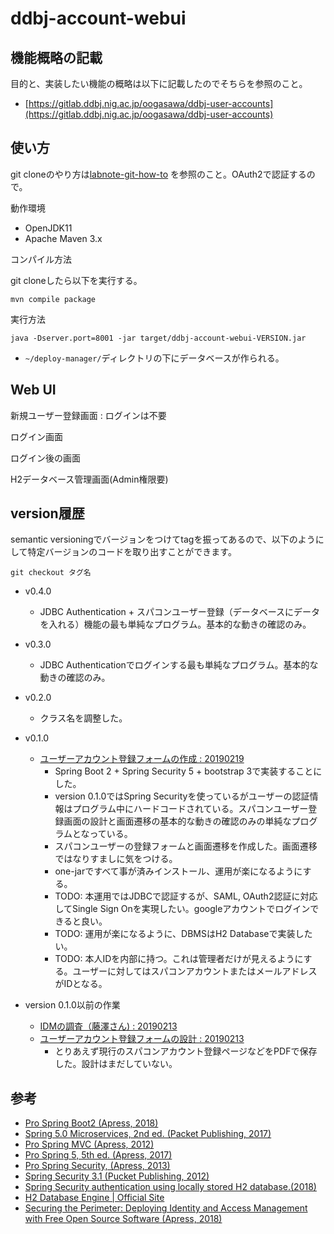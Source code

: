 # ddbj-account-webui


## 機能概略の記載

目的と、実装したい機能の概略は以下に記載したのでそちらを参照のこと。

- [https://gitlab.ddbj.nig.ac.jp/oogasawa/ddbj-user-accounts](https://gitlab.ddbj.nig.ac.jp/oogasawa/ddbj-user-accounts)


## 使い方

git cloneのやり方は[labnote-git-how-to](https://gitlab.ddbj.nig.ac.jp/oogasawa/labnote-git-how-to)
を参照のこと。OAuth2で認証するので。

動作環境

- OpenJDK11
- Apache Maven 3.x

コンパイル方法

git cloneしたら以下を実行する。

    mvn compile package

実行方法

    java -Dserver.port=8001 -jar target/ddbj-account-webui-VERSION.jar
    
- `~/deploy-manager/`ディレクトリの下にデータベースが作られる。


## Web UI

新規ユーザー登録画面 : ログインは不要


ログイン画面


ログイン後の画面


H2データベース管理画面(Admin権限要)













## version履歴

semantic versioningでバージョンをつけてtagを振ってあるので、以下のようにして特定バージョンのコードを取り出すことができます。

    git checkout タグ名




- v0.4.0
    - JDBC Authentication + スパコンユーザー登録（データベースにデータを入れる）機能の最も単純なプログラム。基本的な動きの確認のみ。

- v0.3.0
    - JDBC Authenticationでログインする最も単純なプログラム。基本的な動きの確認のみ。

- v0.2.0
    - クラス名を調整した。

- v0.1.0
    -  [ユーザーアカウント登録フォームの作成 : 20190219](/notes/notes_201902/note_0219_001_meeting/note.md)
        - Spring Boot 2 + Spring Security 5 + bootstrap 3で実装することにした。
        - version 0.1.0ではSpring Securityを使っているがユーザーの認証情報はプログラム中にハードコードされている。スパコンユーザー登録画面の設計と画面遷移の基本的な動きの確認のみの単純なプログラムとなっている。
        - スパコンユーザーの登録フォームと画面遷移を作成した。画面遷移ではなりすましに気をつける。
        - one-jarですべて事が済みインストール、運用が楽になるようにする。
        - TODO: 本運用ではJDBCで認証するが、SAML, OAuth2認証に対応してSingle Sign Onを実現したい。googleアカウントでログインできると良い。
        - TODO: 運用が楽になるように、DBMSはH2 Databaseで実装したい。
        - TODO: 本人IDを内部に持つ。これは管理者だけが見えるようにする。ユーザーに対してはスパコンアカウントまたはメールアドレスがIDとなる。

- version 0.1.0以前の作業
    - [IDMの調査（藤澤さん) : 20190213](/notes/notes_201902/note_0213_001_IDM/)
    - [ユーザーアカウント登録フォームの設計 : 20190213](/notes/notes_201902/note_0213_002_Forms/)
        - とりあえず現行のスパコンアカウント登録ページなどをPDFで保存した。設計はまだしていない。



## 参考

- [Pro Spring Boot2 (Apress, 2018)](https://learning.oreilly.com/library/view/pro-spring-boot/9781484236765/html/340891_2_En_8_Chapter.xhtml)
- [Spring 5.0 Microservices, 2nd ed. (Packet Publishing, 2017)](https://learning.oreilly.com/library/view/spring-50-microservices/9781787127685/)
- [Pro Spring MVC (Apress, 2012)](https://learning.oreilly.com/library/view/pro-spring-mvc/9781430241553/Chapter02.html)
- [Pro Spring 5, 5th ed. (Apress, 2017)](https://learning.oreilly.com/library/view/pro-spring-5/9781484228081/)
- [Pro Spring Security, (Apress, 2013)](https://learning.oreilly.com/library/view/pro-spring-security/9781430248187/)
- [Spring Security 3.1 (Pucket Publishing, 2012)](https://learning.oreilly.com/library/view/spring-security-31/9781849518260/)
- [Spring Security authentication using locally stored H2 database.(2018)](http://www.virtual7.de/blog/2018/04/spring-security-authentication-using-locally-stored-h2-database/)
- [H2 Database Engine | Official Site](http://www.h2database.com/html/main.html)
- [Securing the Perimeter: Deploying Identity and Access Management with Free Open Source Software (Apress, 2018)](https://learning.oreilly.com/library/view/securing-the-perimeter/9781484226018/)  